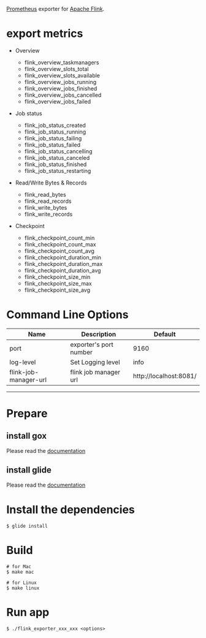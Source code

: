 [Prometheus](https://prometheus.io/) exporter for [Apache Flink](https://flink.apache.org/).

# export metrics

- Overview
  - flink_overview_taskmanagers
  - flink_overview_slots_total
  - flink_overview_slots_available
  - flink_overview_jobs_running
  - flink_overview_jobs_finished
  - flink_overview_jobs_cancelled
  - flink_overview_jobs_failed

- Job status
  - flink_job_status_created
  - flink_job_status_running
  - flink_job_status_failing
  - flink_job_status_failed
  - flink_job_status_cancelling
  - flink_job_status_canceled
  - flink_job_status_finished
  - flink_job_status_restarting

- Read/Write Bytes & Records
  - flink_read_bytes
  - flink_read_records
  - flink_write_bytes
  - flink_write_records

- Checkpoint
  - flink_checkpoint_count_min
  - flink_checkpoint_count_max
  - flink_checkpoint_count_avg
  - flink_checkpoint_duration_min
  - flink_checkpoint_duration_max
  - flink_checkpoint_duration_avg
  - flink_checkpoint_size_min
  - flink_checkpoint_size_max
  - flink_checkpoint_size_avg

# Command Line Options

Name     | Description | Default
---------|-------------|----
port | exporter's port number | 9160
log-level | Set Logging level | info
flink-job-manager-url | flink job manager url | http://localhost:8081/

---

# Prepare

## install gox

Please read the [documentation](https://github.com/mitchellh/gox)

## install glide

Please read the [documentation](https://github.com/Masterminds/glide)

# Install the dependencies

```
$ glide install
```

# Build

```
# for Mac
$ make mac

# for Linux
$ make linux
```

# Run app

```
$ ./flink_exporter_xxx_xxx <options>
```

